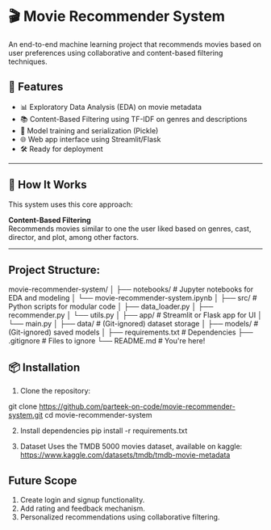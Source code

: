 # 🎬 Movie Recommender System

An end-to-end machine learning project that recommends movies based on user preferences using collaborative and content-based filtering techniques.

## 🚀 Features

- 📊 Exploratory Data Analysis (EDA) on movie metadata
- 📚 Content-Based Filtering using TF-IDF on genres and descriptions
- 💾 Model training and serialization (Pickle)
- 🌐 Web app interface using Streamlit/Flask
- 🛠️ Ready for deployment
---

## 🧠 How It Works

This system uses this core approach:

**Content-Based Filtering**  
  Recommends movies similar to one the user liked based on genres, cast, director, and plot, among other factors.

---
## Project Structure:
movie-recommender-system/
│
├── notebooks/ # Jupyter notebooks for EDA and modeling
│ └── movie-recommender-system.ipynb
│
├── src/ # Python scripts for modular code
│ ├── data_loader.py
│ ├── recommender.py
│ └── utils.py
│
├── app/ # Streamlit or Flask app for UI
│ └── main.py
│
├── data/ # (Git-ignored) dataset storage
│
├── models/ # (Git-ignored) saved models
│
├── requirements.txt # Dependencies
├── .gitignore # Files to ignore
└── README.md # You're here!

## 📦 Installation

1. Clone the repository:

git clone https://github.com/parteek-on-code/movie-recommender-system.git
cd movie-recommender-system

2. Install dependencies
pip install -r requirements.txt

3. Dataset 
Uses the TMDB 5000 movies dataset, available on kaggle: https://www.kaggle.com/datasets/tmdb/tmdb-movie-metadata

## Future Scope
1. Create login and signup functionality.
2. Add rating and feedback mechanism.
3. Personalized recommendations using collaborative filtering.
